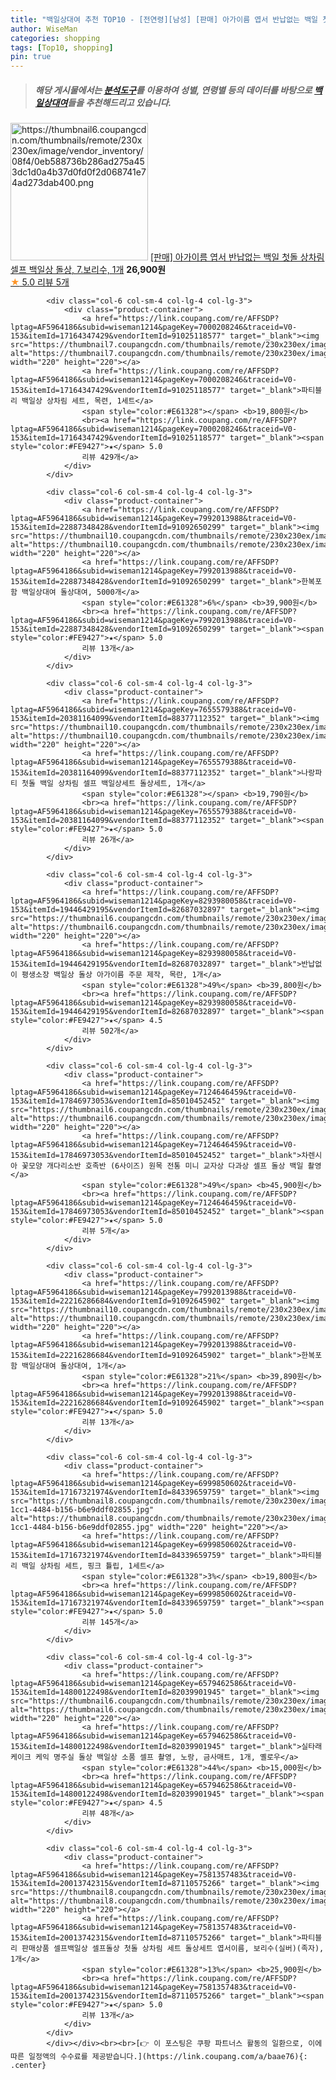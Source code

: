 ```yaml
---
title: "백일상대여 추천 TOP10 - [전연령][남성] [판매] 아가이름 엽서 반납없는 백일 첫돌 상차림 셀프 백일상 돌상, 7.보리수, 1개"
author: WiseMan
categories: shopping
tags: [Top10, shopping]
pin: true
---
```


> ##### 해당 게시물에서는 [**분석도구**](https://itemscout.io/)를 이용하여 **성별**, **연령별** 등의 데이터를 바탕으로 [**백일상대여**](https://link.coupang.com/a/baae76)들을 추천해드리고 있습니다.
<div class="container"><div class="row">
            <div class="col-6 col-sm-4 col-lg-4 col-lg-3">
                <div class="product-container">
                    <a href="https://link.coupang.com/re/AFFSDP?lptag=AF5964186&subid=wiseman1214&pageKey=8293391570&traceid=V0-153&itemId=19980131310&vendorItemId=87078424491" target="_blank"><img src="https://thumbnail6.coupangcdn.com/thumbnails/remote/230x230ex/image/vendor_inventory/08f4/0eb588736b286ad275a453dc1d0a4b37d0fd0f2d068741e74ad273dab400.png" alt="https://thumbnail6.coupangcdn.com/thumbnails/remote/230x230ex/image/vendor_inventory/08f4/0eb588736b286ad275a453dc1d0a4b37d0fd0f2d068741e74ad273dab400.png" width="220" height="220"></a>
                    <a href="https://link.coupang.com/re/AFFSDP?lptag=AF5964186&subid=wiseman1214&pageKey=8293391570&traceid=V0-153&itemId=19980131310&vendorItemId=87078424491" target="_blank">[판매] 아가이름 엽서 반납없는 백일 첫돌 상차림 셀프 백일상 돌상, 7.보리수, 1개</a>
                    <span style="color:#E61328"></span> <b>26,900원</b>
                    <br><a href="https://link.coupang.com/re/AFFSDP?lptag=AF5964186&subid=wiseman1214&pageKey=8293391570&traceid=V0-153&itemId=19980131310&vendorItemId=87078424491" target="_blank"><span style="color:#FE9427">★</span> 5.0
                    리뷰 5개</a>
                </div>
            </div>
            
            <div class="col-6 col-sm-4 col-lg-4 col-lg-3">
                <div class="product-container">
                    <a href="https://link.coupang.com/re/AFFSDP?lptag=AF5964186&subid=wiseman1214&pageKey=7000208246&traceid=V0-153&itemId=17164347429&vendorItemId=91025118577" target="_blank"><img src="https://thumbnail7.coupangcdn.com/thumbnails/remote/230x230ex/image/vendor_inventory/bf4c/d9270d2cec93e6bd419c22c1925b186f14492354c1e55b8effe0cfaed618.jpg" alt="https://thumbnail7.coupangcdn.com/thumbnails/remote/230x230ex/image/vendor_inventory/bf4c/d9270d2cec93e6bd419c22c1925b186f14492354c1e55b8effe0cfaed618.jpg" width="220" height="220"></a>
                    <a href="https://link.coupang.com/re/AFFSDP?lptag=AF5964186&subid=wiseman1214&pageKey=7000208246&traceid=V0-153&itemId=17164347429&vendorItemId=91025118577" target="_blank">파티블리 백일상 상차림 세트, 목련, 1세트</a>
                    <span style="color:#E61328"></span> <b>19,800원</b>
                    <br><a href="https://link.coupang.com/re/AFFSDP?lptag=AF5964186&subid=wiseman1214&pageKey=7000208246&traceid=V0-153&itemId=17164347429&vendorItemId=91025118577" target="_blank"><span style="color:#FE9427">★</span> 5.0
                    리뷰 429개</a>
                </div>
            </div>
            
            <div class="col-6 col-sm-4 col-lg-4 col-lg-3">
                <div class="product-container">
                    <a href="https://link.coupang.com/re/AFFSDP?lptag=AF5964186&subid=wiseman1214&pageKey=7992013988&traceid=V0-153&itemId=22887348428&vendorItemId=91092650299" target="_blank"><img src="https://thumbnail10.coupangcdn.com/thumbnails/remote/230x230ex/image/vendor_inventory/2ecb/b3c524db645931d31a5f5a04b2da5d54e918ddd3a2c61962c3fde8c1c23b.jpg" alt="https://thumbnail10.coupangcdn.com/thumbnails/remote/230x230ex/image/vendor_inventory/2ecb/b3c524db645931d31a5f5a04b2da5d54e918ddd3a2c61962c3fde8c1c23b.jpg" width="220" height="220"></a>
                    <a href="https://link.coupang.com/re/AFFSDP?lptag=AF5964186&subid=wiseman1214&pageKey=7992013988&traceid=V0-153&itemId=22887348428&vendorItemId=91092650299" target="_blank">한복포함 백일상대여 돌상대여, 5000개</a>
                    <span style="color:#E61328">6%</span> <b>39,900원</b>
                    <br><a href="https://link.coupang.com/re/AFFSDP?lptag=AF5964186&subid=wiseman1214&pageKey=7992013988&traceid=V0-153&itemId=22887348428&vendorItemId=91092650299" target="_blank"><span style="color:#FE9427">★</span> 5.0
                    리뷰 13개</a>
                </div>
            </div>
            
            <div class="col-6 col-sm-4 col-lg-4 col-lg-3">
                <div class="product-container">
                    <a href="https://link.coupang.com/re/AFFSDP?lptag=AF5964186&subid=wiseman1214&pageKey=7655579388&traceid=V0-153&itemId=20381164099&vendorItemId=88377112352" target="_blank"><img src="https://thumbnail10.coupangcdn.com/thumbnails/remote/230x230ex/image/vendor_inventory/e9f6/164ad14be1436731c7c8030c17f942e7e663dadea4d9a9416873f11cceb7.jpg" alt="https://thumbnail10.coupangcdn.com/thumbnails/remote/230x230ex/image/vendor_inventory/e9f6/164ad14be1436731c7c8030c17f942e7e663dadea4d9a9416873f11cceb7.jpg" width="220" height="220"></a>
                    <a href="https://link.coupang.com/re/AFFSDP?lptag=AF5964186&subid=wiseman1214&pageKey=7655579388&traceid=V0-153&itemId=20381164099&vendorItemId=88377112352" target="_blank">나랑파티 첫돌 백일 상차림 셀프 백일상세트 돌상세트, 1개</a>
                    <span style="color:#E61328"></span> <b>19,790원</b>
                    <br><a href="https://link.coupang.com/re/AFFSDP?lptag=AF5964186&subid=wiseman1214&pageKey=7655579388&traceid=V0-153&itemId=20381164099&vendorItemId=88377112352" target="_blank"><span style="color:#FE9427">★</span> 5.0
                    리뷰 26개</a>
                </div>
            </div>
            
            <div class="col-6 col-sm-4 col-lg-4 col-lg-3">
                <div class="product-container">
                    <a href="https://link.coupang.com/re/AFFSDP?lptag=AF5964186&subid=wiseman1214&pageKey=8293980058&traceid=V0-153&itemId=19446429195&vendorItemId=82687032897" target="_blank"><img src="https://thumbnail6.coupangcdn.com/thumbnails/remote/230x230ex/image/vendor_inventory/1242/9fd72bfb2b63d7f1e500b59f9c9959be7fe93411fa1754f47691fec6563d.jpg" alt="https://thumbnail6.coupangcdn.com/thumbnails/remote/230x230ex/image/vendor_inventory/1242/9fd72bfb2b63d7f1e500b59f9c9959be7fe93411fa1754f47691fec6563d.jpg" width="220" height="220"></a>
                    <a href="https://link.coupang.com/re/AFFSDP?lptag=AF5964186&subid=wiseman1214&pageKey=8293980058&traceid=V0-153&itemId=19446429195&vendorItemId=82687032897" target="_blank">반납없이 평생소장 백일상 돌상 아가이름 주문 제작, 목란, 1개</a>
                    <span style="color:#E61328">49%</span> <b>39,800원</b>
                    <br><a href="https://link.coupang.com/re/AFFSDP?lptag=AF5964186&subid=wiseman1214&pageKey=8293980058&traceid=V0-153&itemId=19446429195&vendorItemId=82687032897" target="_blank"><span style="color:#FE9427">★</span> 4.5
                    리뷰 502개</a>
                </div>
            </div>
            
            <div class="col-6 col-sm-4 col-lg-4 col-lg-3">
                <div class="product-container">
                    <a href="https://link.coupang.com/re/AFFSDP?lptag=AF5964186&subid=wiseman1214&pageKey=7124646459&traceid=V0-153&itemId=17846973053&vendorItemId=85010452452" target="_blank"><img src="https://thumbnail6.coupangcdn.com/thumbnails/remote/230x230ex/image/vendor_inventory/251b/828bed017e676f32c062fdaa6ed2ff3c5a20747603cb199b688b745715c3.jpg" alt="https://thumbnail6.coupangcdn.com/thumbnails/remote/230x230ex/image/vendor_inventory/251b/828bed017e676f32c062fdaa6ed2ff3c5a20747603cb199b688b745715c3.jpg" width="220" height="220"></a>
                    <a href="https://link.coupang.com/re/AFFSDP?lptag=AF5964186&subid=wiseman1214&pageKey=7124646459&traceid=V0-153&itemId=17846973053&vendorItemId=85010452452" target="_blank">차렌시아 꽃모양 개다리소반 호족반 (6사이즈) 원목 전통 미니 교자상 다과상 셀프 돌상 백일 촬영</a>
                    <span style="color:#E61328">49%</span> <b>45,900원</b>
                    <br><a href="https://link.coupang.com/re/AFFSDP?lptag=AF5964186&subid=wiseman1214&pageKey=7124646459&traceid=V0-153&itemId=17846973053&vendorItemId=85010452452" target="_blank"><span style="color:#FE9427">★</span> 5.0
                    리뷰 5개</a>
                </div>
            </div>
            
            <div class="col-6 col-sm-4 col-lg-4 col-lg-3">
                <div class="product-container">
                    <a href="https://link.coupang.com/re/AFFSDP?lptag=AF5964186&subid=wiseman1214&pageKey=7992013988&traceid=V0-153&itemId=22216286684&vendorItemId=91092645902" target="_blank"><img src="https://thumbnail10.coupangcdn.com/thumbnails/remote/230x230ex/image/vendor_inventory/2ecb/b3c524db645931d31a5f5a04b2da5d54e918ddd3a2c61962c3fde8c1c23b.jpg" alt="https://thumbnail10.coupangcdn.com/thumbnails/remote/230x230ex/image/vendor_inventory/2ecb/b3c524db645931d31a5f5a04b2da5d54e918ddd3a2c61962c3fde8c1c23b.jpg" width="220" height="220"></a>
                    <a href="https://link.coupang.com/re/AFFSDP?lptag=AF5964186&subid=wiseman1214&pageKey=7992013988&traceid=V0-153&itemId=22216286684&vendorItemId=91092645902" target="_blank">한복포함 백일상대여 돌상대여, 1개</a>
                    <span style="color:#E61328">21%</span> <b>39,890원</b>
                    <br><a href="https://link.coupang.com/re/AFFSDP?lptag=AF5964186&subid=wiseman1214&pageKey=7992013988&traceid=V0-153&itemId=22216286684&vendorItemId=91092645902" target="_blank"><span style="color:#FE9427">★</span> 5.0
                    리뷰 13개</a>
                </div>
            </div>
            
            <div class="col-6 col-sm-4 col-lg-4 col-lg-3">
                <div class="product-container">
                    <a href="https://link.coupang.com/re/AFFSDP?lptag=AF5964186&subid=wiseman1214&pageKey=6999850602&traceid=V0-153&itemId=17167321974&vendorItemId=84339659759" target="_blank"><img src="https://thumbnail8.coupangcdn.com/thumbnails/remote/230x230ex/image/retail/images/2022/12/16/17/7/cb26e7b8-1cc1-4484-b156-b6e9ddf02855.jpg" alt="https://thumbnail8.coupangcdn.com/thumbnails/remote/230x230ex/image/retail/images/2022/12/16/17/7/cb26e7b8-1cc1-4484-b156-b6e9ddf02855.jpg" width="220" height="220"></a>
                    <a href="https://link.coupang.com/re/AFFSDP?lptag=AF5964186&subid=wiseman1214&pageKey=6999850602&traceid=V0-153&itemId=17167321974&vendorItemId=84339659759" target="_blank">파티블리 백일 상차림 세트, 핑크 튤립, 1세트</a>
                    <span style="color:#E61328">3%</span> <b>19,800원</b>
                    <br><a href="https://link.coupang.com/re/AFFSDP?lptag=AF5964186&subid=wiseman1214&pageKey=6999850602&traceid=V0-153&itemId=17167321974&vendorItemId=84339659759" target="_blank"><span style="color:#FE9427">★</span> 5.0
                    리뷰 145개</a>
                </div>
            </div>
            
            <div class="col-6 col-sm-4 col-lg-4 col-lg-3">
                <div class="product-container">
                    <a href="https://link.coupang.com/re/AFFSDP?lptag=AF5964186&subid=wiseman1214&pageKey=6579462586&traceid=V0-153&itemId=14800122498&vendorItemId=82039901945" target="_blank"><img src="https://thumbnail6.coupangcdn.com/thumbnails/remote/230x230ex/image/vendor_inventory/fa14/54ba111999ddaa8533a27ea15788168e65f12c7656e671ae9964757fe862.png" alt="https://thumbnail6.coupangcdn.com/thumbnails/remote/230x230ex/image/vendor_inventory/fa14/54ba111999ddaa8533a27ea15788168e65f12c7656e671ae9964757fe862.png" width="220" height="220"></a>
                    <a href="https://link.coupang.com/re/AFFSDP?lptag=AF5964186&subid=wiseman1214&pageKey=6579462586&traceid=V0-153&itemId=14800122498&vendorItemId=82039901945" target="_blank">실타래 케이크 케익 명주실 돌상 백일상 소품 셀프 촬영, 노랑, 금사매트, 1개, 옐로우</a>
                    <span style="color:#E61328">44%</span> <b>15,000원</b>
                    <br><a href="https://link.coupang.com/re/AFFSDP?lptag=AF5964186&subid=wiseman1214&pageKey=6579462586&traceid=V0-153&itemId=14800122498&vendorItemId=82039901945" target="_blank"><span style="color:#FE9427">★</span> 4.5
                    리뷰 48개</a>
                </div>
            </div>
            
            <div class="col-6 col-sm-4 col-lg-4 col-lg-3">
                <div class="product-container">
                    <a href="https://link.coupang.com/re/AFFSDP?lptag=AF5964186&subid=wiseman1214&pageKey=7581357483&traceid=V0-153&itemId=20013742315&vendorItemId=87110575266" target="_blank"><img src="https://thumbnail8.coupangcdn.com/thumbnails/remote/230x230ex/image/vendor_inventory/364f/c791b42a0e18d353fe7a31d1e0de3b1b6c1d25667e9b4bdc3d8558437773.jpg" alt="https://thumbnail8.coupangcdn.com/thumbnails/remote/230x230ex/image/vendor_inventory/364f/c791b42a0e18d353fe7a31d1e0de3b1b6c1d25667e9b4bdc3d8558437773.jpg" width="220" height="220"></a>
                    <a href="https://link.coupang.com/re/AFFSDP?lptag=AF5964186&subid=wiseman1214&pageKey=7581357483&traceid=V0-153&itemId=20013742315&vendorItemId=87110575266" target="_blank">파티블리 판매상품 셀프백일상 셀프돌상 첫돌 상차림 세트 돌상세트 엽서이름, 보리수(실버)(족자), 1개</a>
                    <span style="color:#E61328">13%</span> <b>25,900원</b>
                    <br><a href="https://link.coupang.com/re/AFFSDP?lptag=AF5964186&subid=wiseman1214&pageKey=7581357483&traceid=V0-153&itemId=20013742315&vendorItemId=87110575266" target="_blank"><span style="color:#FE9427">★</span> 5.0
                    리뷰 13개</a>
                </div>
            </div>
            </div></div><br><br>[👉 이 포스팅은 쿠팡 파트너스 활동의 일환으로, 이에 따른 일정액의 수수료를 제공받습니다.](https://link.coupang.com/a/baae76){: .center}